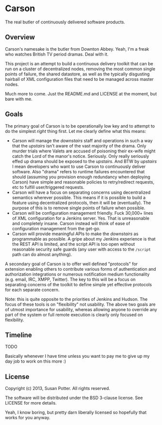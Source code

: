 # Carson

The real butler of continuously delivered software products.

## Overview

Carson's namesake is the butler from Downton Abbey. Yeah, I'm a freak who
watches British TV period dramas. Deal with it.

This project is an attempt to build a continuous delivery toolkit that can
be run on a cluster of decentralized nodes, removing the most common single
points of failure, the shared datastore, as well as the typically disgusting
hairball of XML configuration files that need to be managed across master
nodes.

Much more to come. Just the README.md and LICENSE at the moment, but bare
with me.

## Goals

The primary goal of Carson is to be operationally low key and to attempt to
do the simplest _right_ thing first. Let me clearly define what this means:

* Carson will manage the _downstairs_ staff and operations in such a way that
the _upstairs_ isn't aware of the vast majority of the drama. Only murder
trials where Valets are accused of poisoning their ex-wife might catch the
Lord of the manor's notice. Seriously. Only really seriously effed up drama
should be exposed to the _upstairs_. And BTW by _upstairs_ I mean developers
who want to use Carson to continuously deliver software. Also "drama" refers
to runtime failures encountered that should (assuming you provision enough
redundancy when deploying Carson) have simple and reasonable policies to
retry/redirect requests, etc to fulfill user/triggered requests.
* Carson will have a focus on separating concerns using decentralized
semantics wherever possible. This means if it is possible to build a feature
using decentralized protocols, then it will be (eventually). The purpose of
this is to remove single points of failure when possible.
* Carson will be configuration management friendly. Fuck 30,000+ lines of
XML configuration for a Jenkins server. Yes. That is unreasonable and
completely insane. Carson instead will think of ease of configuration
management from the get-go.
* Carson will provide meaningful APIs to make the _downstairs_ as
programmable as possible. A gripe about my Jenkins experience is that
the REST API is limited, and the script API is too open without reasonable
security safe guards (any user with access to the `/script` path can do
almost anything).

A secondary goal of Carson is to offer well defined "protocols" for
extension enabling others to contribute various forms of authentication and
authorization integrations or numerous notification medium functionality
(e.g. email, IRC, XMPP, Twitter). The key to this will be a focus on
separating concerns of the toolkit to define simple yet effective protocols
for each separate concern.

Note: this is quite opposite to the priorities of Jenkins and Hudson. The
focus of these tools is on "flexibility" not usability. The above two goals
are of utmost importance for usability, whereas allowing anyone to override
any part of the system or full remote execution is clearly only focused on
flexibility.

## Timeline

TODO

Basically whenever I have time unless you want to pay me to give up my day
job to work on this more :)

## License

Copyright (c) 2013, Susan Potter. All rights reserved.

The software will be distributed under the BSD 3-clause license. See LICENSE
for more details.

Yeah, I know boring, but pretty darn liberally licensed so hopefully that
works for you anyway.

